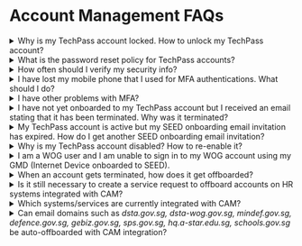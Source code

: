 # Account Management FAQs

<details>
<summary>Why is my TechPass account locked. How to unlock my TechPass account?</summary>

If your TechPass login ID's domain is ```techpass.gov.sg```, your TechPass account is locked after continuous unsuccessful login attempts. You need to [Reset TechPass password](reset-password) to unlock your TechPass account.

</details>

<details>
<summary>What is the password reset policy for TechPass accounts?</summary>

If your TechPass login ID's domain is ```techpass.gov.sg```, we follow the [password policy of Azure Active Directory][password-policy-of-azure-active-directory]. You will receive password expiry notifications accordingly. [Reset your password][reset-password-vendor] by following the on-screen instructions on this page.

![pwd-reset](../assets/images/password-reset-for-vendors.png)

</details>

<details>
<summary>How often should I verify my security info?</summary>

As security information is vital, you need to make sure it is always up-to-date. You will receive a reminder every 180 days to review your security info and update it as needed.

To manage your security info any time, go to <a href="https://myaccount.microsoft.com/" target="_blank">My Account</a>.

</details>

<details>
<summary>I have lost my mobile phone that I used for MFA authentications. What should I do?</summary>

**If your TechPass login ID's domain is ```techpass.gov.sg```**:

a. Create a [service request](https://go.gov.sg/seed-techpass-support) to contact our technical support to remove the MFA configured for your TechPass account.

?> In the service request form, select **Service Request** as **Ticket Type** and select **Request to reset Multi-Factor Authentication (MFA)** as **Service Requests**. 

b. [Reset TechPass MFA](https://docs.developer.tech.gov.sg/docs/techpass-user-guide/reset-techpass-mfa-for-new-device).

**If your TechPass ID is same as the organisational email ID**:

a. Contact your Agency Facility Management(AFM) to remove the MFA configured for your WOG account and create a [service request](https://go.gov.sg/seed-techpass-support) to remove the MFA configured for your TechPass account.

?> In the service request form, select **Service Request** as **Ticket Type** and select **Request to reset Multi Factor Authentication(MFA)** as **Service Requests**.

b. [Reset WOG MFA](https://docs.developer.tech.gov.sg/docs/techpass-user-guide/reset-security-verification-for-wog-account).
    
c. [Reset TechPass MFA](https://docs.developer.tech.gov.sg/docs/techpass-user-guide/reset-techpass-mfa-for-new-device).

</details>

<details>
<summary>I have other problems with MFA?</summary>

Do one of the following:

 - Visit Microsoft's [Common problems with two-factor verification](https://docs.microsoft.com/en-us/troubleshoot/azure/active-directory/troubleshoot-azure-mfa-issue) to see if there is a solution.
 - You can also create a [service request](https://go.gov.sg/seed-techpass-support).

</details>

<details><summary>I have not yet onboarded to my TechPass account but I received an email stating that it has been terminated. Why was it terminated?</summary>

When you sign up or get invited to a TechPass account, a TechPass account is created for you and we will send an onboarding invitation email. When you onboard to your account, it gets activated.

This onboarding invitation email is valid only for 30 days and if you have not completed to onboard to TechPass within this time, you are notified via email on the 25th day and your account is terminated on the 30th day. When your account is terminated, you will again be notified about the account termination.

?><br>- Terminating account is different from disabling an account.<br>- If your TechPass ID is same as your organisational email ID, [accept the onboarding invitation](https://docs.developer.tech.gov.sg/docs/techpass-user-guide/sign-up-and-onboard-to-techpass?id=step-3-accept-invitation).<br>- If your TechPass login ID's domain is ```techpass.gov.sg```, you will receive an initial password by SMS. You need to [sign in to TechPass using initial password](https://docs.developer.tech.gov.sg/docs/techpass-user-guide/get-invited-and-onboard-to-techpass?id=step-2-sign-in-using-initial-password).

 
</details>

<details><summary>My TechPass account is active but my SEED onboarding email invitation has expired. How do I get another SEED onboarding email invitation?</summary>

Your SEED onboarding email invitation is valid only for 30 days. 

- If you can access [TechPass Portal](http://portal.techpass.gov.sg), complete the instructions mentioned on [Request for SEED provisioning](https://docs.developer.tech.gov.sg/docs/techpass-user-guide/request-for-seed-provisioning).

- If you can't access [TechPass Portal](http://portal.techpass.gov.sg), do one of the following:<br>-&nbsp;&nbsp;&nbsp;&nbsp;&nbsp;&nbsp;&nbsp;&nbsp;&nbsp; If you had earlier requested your reporting officer or project manager to invite you to TechPass and SEED, contact them again to resend the SEED onboarding invitation. <br>-&nbsp;&nbsp;&nbsp;&nbsp;&nbsp;&nbsp;&nbsp;&nbsp;&nbsp;[Create a service request with TechPass](https://go.gov.sg/seed-techpass-support) to receive the SEED onboarding invitation email again.

</details>

<details><summary>Why is my TechPass account disabled? How to re-enable it?</summary>

Your TechPass account might be disabled if you have not used it for 90 consecutive days. However, if you have not used it for 60 consecutive days, from day 61 onwards you will receive an email alert about your inactive status with the remediation step. If you still do not use your TechPass account, your account is disabled on day 90 and you are notified. 

Re-enabled inactive accounts now have an additional grace period of 5 days to sign in at least once before their accounts are disabled again.

To re-enable or if you think your account was incorrectly disabled, create a [service request](https://go.gov.sg/seed-techpass-support).

</details>

<details><summary>I am a WOG user and I am unable to sign in to my WOG account using my GMD (Internet Device onboarded to SEED).</summary>

![mfa_error](../assets/support/mfa_error.jpg)

You might encounter this error if you are trying to sign in to your WOG account without setting up the MFA for WOG to authenticate it. For more information, see [Set up security verification for WOG account](https://docs.developer.tech.gov.sg/docs/techpass-user-guide/sign-up-and-onboard-to-techpass?id=step-2-configure-mfa-for-the-wog-account).

</details>

<details><summary>When an account gets terminated, how does it get offboarded?</summary>

When a WOG account is terminated, offboarding is facilitated through CAM (Central Accounts Management). CAM relies on information from POCDEX, which the agency HR uses to manage staff movement. The account will then be removed from WOG Entra ID connected to POCDEX. CAM forwards this event to TechPass where the respective accounts will be cleaned up and termination event will be propagated down to integrated systems and services.

Existing TechPass disablement and termination procedure will be applied for accounts belonging to IDPs that not integrated with CAM. Such as MOE Entra ID or Mindef or Institutes of Higher Learning

</details>


<details><summary>Is it still necessary to create a service request to offboard accounts on HR systems integrated with CAM?</summary>

No, there is no longer a need to create a service request for offboarding accounts on HR systems integrated with CAM. The integration streamlines the process, particularly in handling staff exit scenarios, such as resignations, retirements, terminations, or transfers to another agency.

</details>

<details><summary>Which systems/services are currently integrated with CAM?</summary>

To determine which HR systems or services are integrated with CAM, please approach the specific services you are using and confirm with their administrators. 
</details>

<details><summary>Can email domains such as <i>dsta.gov.sg, dsta-wog.gov.sg, mindef.gov.sg, defence.gov.sg, gebiz.gov.sg, sps.gov.sg, hq.a-star.edu.sg, schools.gov.sg</i> be auto-offboarded with CAM integration?</summary>

No, these email domains cannot be auto-offboarded as they are not integrated with CAM. [Raise a service request](https://go.gov.sg/seed-techpass-support) to offboard.
</details>


[reset-password]: https://passwordreset.microsoftonline.com/
[password-policy-of-azure-active-directory]: https://docs.microsoft.com/en-us/azure/active-directory/authentication/concept-sspr-policy#administrator-password-policy-differences
[reset-password-gsib]: https://itsm.sgnet.gov.sg/sp3
[service-request]: https://go.gov.sg/seed-techpass-support
[reset-password-vendor]: https://passwordreset.microsoftonline.com/
[reset-mfa]: reset-mfa
